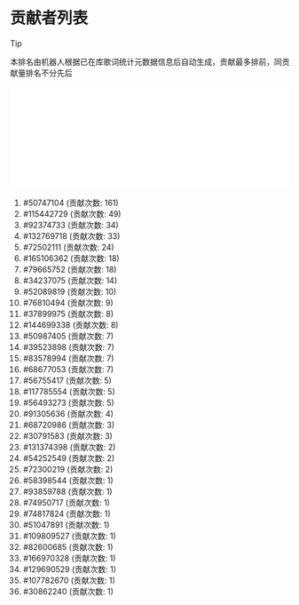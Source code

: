 # 贡献者列表

> [!TIP]
> 本排名由机器人根据已在库歌词统计元数据信息后自动生成，贡献最多排前，同贡献量排名不分先后

![贡献者头像画廊](./CONTRIBUTORS.svg)

1. #50747104 (贡献次数: 161)
2. #115442729 (贡献次数: 49)
3. #92374733 (贡献次数: 34)
4. #132769718 (贡献次数: 33)
5. #72502111 (贡献次数: 24)
6. #165106362 (贡献次数: 18)
7. #79665752 (贡献次数: 18)
8. #34237075 (贡献次数: 14)
9. #52089819 (贡献次数: 10)
10. #76810494 (贡献次数: 9)
11. #37899975 (贡献次数: 8)
12. #144699338 (贡献次数: 8)
13. #50987405 (贡献次数: 7)
14. #39523898 (贡献次数: 7)
15. #83578994 (贡献次数: 7)
16. #68677053 (贡献次数: 7)
17. #56755417 (贡献次数: 5)
18. #117785554 (贡献次数: 5)
19. #56493273 (贡献次数: 5)
20. #91305636 (贡献次数: 4)
21. #68720986 (贡献次数: 3)
22. #30791583 (贡献次数: 3)
23. #131374398 (贡献次数: 2)
24. #54252549 (贡献次数: 2)
25. #72300219 (贡献次数: 2)
26. #58398544 (贡献次数: 1)
27. #93859788 (贡献次数: 1)
28. #74950717 (贡献次数: 1)
29. #74817824 (贡献次数: 1)
30. #51047891 (贡献次数: 1)
31. #109809527 (贡献次数: 1)
32. #82600685 (贡献次数: 1)
33. #166970328 (贡献次数: 1)
34. #129690529 (贡献次数: 1)
35. #107782670 (贡献次数: 1)
36. #30862240 (贡献次数: 1)
